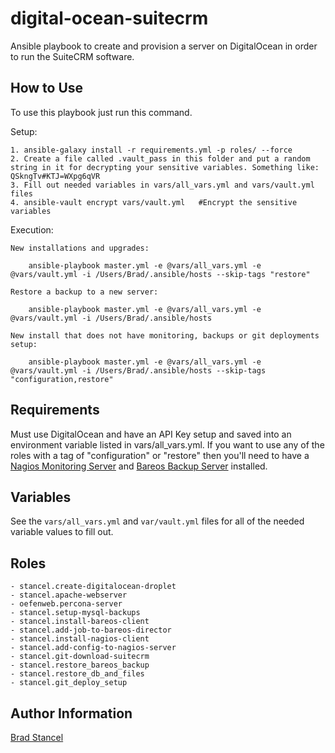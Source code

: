 digital-ocean-suitecrm
=========

Ansible playbook to create and provision a server on DigitalOcean in order to run the SuiteCRM software.


How to Use
------------

To use this playbook just run this command.

Setup: 

	1. ansible-galaxy install -r requirements.yml -p roles/ --force
	2. Create a file called .vault_pass in this folder and put a random string in it for decrypting your sensitive variables. Something like: QSkngTv#KTJ=WXpg6qVR
	3. Fill out needed variables in vars/all_vars.yml and vars/vault.yml files
	4. ansible-vault encrypt vars/vault.yml   #Encrypt the sensitive variables

Execution: 

	New installations and upgrades:	
	
```
	ansible-playbook master.yml -e @vars/all_vars.yml -e @vars/vault.yml -i /Users/Brad/.ansible/hosts --skip-tags "restore"
```
		
	Restore a backup to a new server:
```
	ansible-playbook master.yml -e @vars/all_vars.yml -e @vars/vault.yml -i /Users/Brad/.ansible/hosts		
```

	New install that does not have monitoring, backups or git deployments setup:	
	
```
	ansible-playbook master.yml -e @vars/all_vars.yml -e @vars/vault.yml -i /Users/Brad/.ansible/hosts --skip-tags "configuration,restore"
```


Requirements
------------

Must use DigitalOcean and have an API Key setup and saved into an environment variable listed in vars/all_vars.yml. If you want to use any of the roles with a tag of "configuration" or "restore" then you'll need to have a [Nagios Monitoring Server](https://www.nagios.org/projects/nagios-core/) and [Bareos Backup Server](http://www.bareos.org/en/) installed.

Variables
------------

See the `vars/all_vars.yml` and `var/vault.yml` files for all of the needed variable values to fill out.


Roles
------------

	- stancel.create-digitalocean-droplet
	- stancel.apache-webserver
	- oefenweb.percona-server
	- stancel.setup-mysql-backups
	- stancel.install-bareos-client
	- stancel.add-job-to-bareos-director
	- stancel.install-nagios-client
	- stancel.add-config-to-nagios-server
	- stancel.git-download-suitecrm
	- stancel.restore_bareos_backup
	- stancel.restore_db_and_files
	- stancel.git_deploy_setup 


Author Information
------------------

[Brad Stancel](https://github.com/stancel)


